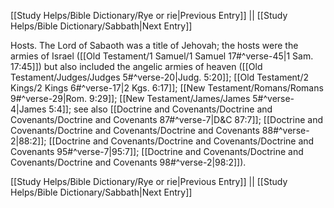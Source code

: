 [[Study Helps/Bible Dictionary/Rye or rie|Previous Entry]]  ||  [[Study Helps/Bible Dictionary/Sabbath|Next Entry]]

 Hosts. The Lord of Sabaoth was a title of Jehovah; the hosts were the armies of Israel ([[Old Testament/1 Samuel/1 Samuel 17#^verse-45|1 Sam. 17:45]]) but also included the angelic armies of heaven ([[Old Testament/Judges/Judges 5#^verse-20|Judg. 5:20]]; [[Old Testament/2 Kings/2 Kings 6#^verse-17|2 Kgs. 6:17]]; [[New Testament/Romans/Romans 9#^verse-29|Rom. 9:29]]; [[New Testament/James/James 5#^verse-4|James 5:4]]; see also [[Doctrine and Covenants/Doctrine and Covenants/Doctrine and Covenants 87#^verse-7|D&C 87:7]]; [[Doctrine and Covenants/Doctrine and Covenants/Doctrine and Covenants 88#^verse-2|88:2]]; [[Doctrine and Covenants/Doctrine and Covenants/Doctrine and Covenants 95#^verse-7|95:7]]; [[Doctrine and Covenants/Doctrine and Covenants/Doctrine and Covenants 98#^verse-2|98:2]]).

[[Study Helps/Bible Dictionary/Rye or rie|Previous Entry]]  ||  [[Study Helps/Bible Dictionary/Sabbath|Next Entry]]